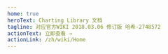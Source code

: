 ```yaml
---
home: true
heroText: Charting Library 文档
tagline: 对应官方WIKI 2018.03.06 修订版 哈希-2748572
actionText: 立即查看 →
actionLink: /zh/wiki/Home
---
```

